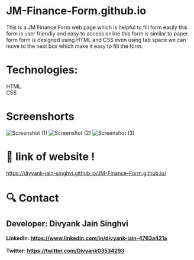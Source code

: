 # JM-Finance-Form.github.io
This is a JM Finance Form web page which is helpful to fill form easily this form is user friendly and easy to access online this form is similar to paper form form is designed using HTML and CSS even using tab space we can move to the next box which make it easy to fill the form.
# Technologies:
HTML
<br>
CSS


# Screenshorts
![Screenshot (1)](https://github.com/divyank-jain-singhvi/JM-Finance-Form.github.io/assets/119522879/f30a0b02-294d-482b-9d23-331de009aba3)
![Screenshot (2)](https://github.com/divyank-jain-singhvi/JM-Finance-Form.github.io/assets/119522879/c0346630-212a-4442-a348-041bb345605b)
![Screenshot (3)](https://github.com/divyank-jain-singhvi/JM-Finance-Form.github.io/assets/119522879/8e01089c-612b-4048-9324-963ef794d5df)

# :rainbow: link of website !


https://divyank-jain-singhvi.github.io/JM-Finance-Form.github.io/ 

 # :mag: Contact
 
## Developer: Divyank Jain Singhvi 
 <b>LinkedIn: https://www.linkedin.com/in/divyank-jain-4763a421a <br><br>
  Twitter: https://twitter.com/Divyank03534293</b>

